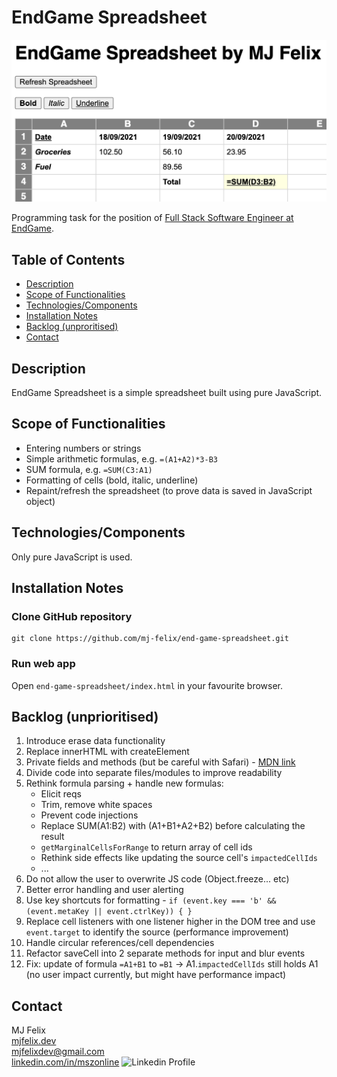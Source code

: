 # EndGame Spreadsheet

![Spreadsheet screenshot](img/screenshot.png)

Programming task for the position of [Full Stack Software Engineer at EndGame](https://www.end-game.com/career/full-stack-software-engineer).

## Table of Contents

  - [Description](#description)
  - [Scope of Functionalities](#scope-of-functionalities)
  - [Technologies/Components](#technologiescomponents)
  - [Installation Notes](#installation-notes)
  - [Backlog (unproritised)](#backlog-unprioritised)
  - [Contact](#contact)

## Description

EndGame Spreadsheet is a simple spreadsheet built using pure JavaScript.

## Scope of Functionalities

 - Entering numbers or strings
 - Simple arithmetic formulas, e.g. `=(A1+A2)*3-B3`
 - SUM formula, e.g. `=SUM(C3:A1)`
 - Formatting of cells (bold, italic, underline)
 - Repaint/refresh the spreadsheet (to prove data is saved in JavaScript object)


## Technologies/Components

Only pure JavaScript is used.

## Installation Notes

### Clone GitHub repository

```
git clone https://github.com/mj-felix/end-game-spreadsheet.git
```

### Run web app

Open `end-game-spreadsheet/index.html` in your favourite browser.

## Backlog (unprioritised)

1. Introduce erase data functionality
2. Replace innerHTML with createElement
3. Private fields and methods (but be careful with Safari) - [MDN link](https://developer.mozilla.org/en-US/docs/Web/JavaScript/Reference/Classes/Private_class_fields)
4. Divide code into separate files/modules to improve readability
5. Rethink formula parsing + handle new formulas:
   - Elicit reqs
   - Trim, remove white spaces
   - Prevent code injections
   - Replace SUM(A1:B2) with (A1+B1+A2+B2) before calculating the result
   - `getMarginalCellsForRange` to return array of cell ids
   - Rethink side effects like updating the source cell's `impactedCellIds` 
   - ...
6. Do not allow the user to overwrite JS code (Object.freeze... etc)
7. Better error handling and user alerting
8. Use key shortcuts for formatting - `if (event.key === 'b' && (event.metaKey || event.ctrlKey)) { }`
9. Replace cell listeners with one listener higher in the DOM tree and use `event.target` to identify the source (performance improvement)
10. Handle circular references/cell dependencies
11. Refactor saveCell into 2 separate methods for input and blur events
12. Fix: update of formula `=A1+B1` to `=B1` -> A1.`impactedCellIds` still holds A1 (no user impact currently, but might have performance impact)

## Contact

MJ Felix<br>
[mjfelix.dev](https://mjfelix.dev)<br>
mjfelixdev@gmail.com<br>
[linkedin.com/in/mszonline](https://www.linkedin.com/in/mjfelix/) ![Linkedin Profile](https://i.stack.imgur.com/gVE0j.png)
